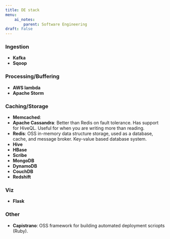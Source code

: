 ```yaml
---
title: DE stack
menu:
    ai_notes:
        parent: Software Engineering
draft: False
---
```


### Ingestion

* **Kafka**
* **Sqoop**

### Processing/Buffering
* **AWS lambda**
* **Apache Storm**

### Caching/Storage

* **Memcached**: 
* **Apache Cassandra**: Better than Redis on fault tolerance. Has support for HiveQL. Useful
for when you are writing more than reading.
* **Redis**: OSS in-memory data structure storage, used as a database, cache, and
message broker. Key-value based database system.
* **Hive**
* **HBase**
* **Scribe**
* **MongoDB**
* **DynamoDB**
* **CouchDB**
* **Redshift**

### Viz

* **Flask**

### Other

* **Capistrano**: OSS framework for building automated deployment scriopts (Ruby).
